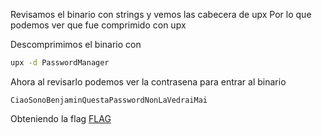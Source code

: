 Revisamos el binario con strings y vemos las cabecera de upx
Por lo que podemos ver que fue comprimido con upx

Descomprimimos el binario con 
```bash
upx -d PasswordManager
```

Ahora al revisarlo podemos ver la contrasena para entrar al binario
```
CiaoSonoBenjaminQuestaPasswordNonLaVedraiMai
```
Obteniendo la flag
[FLAG](https://github.com/Rojo-On1/CTF-Book/blob/main/CTF-Contest/CodeVinciCTF/Binary/Password_Manager/images/flag.png)
